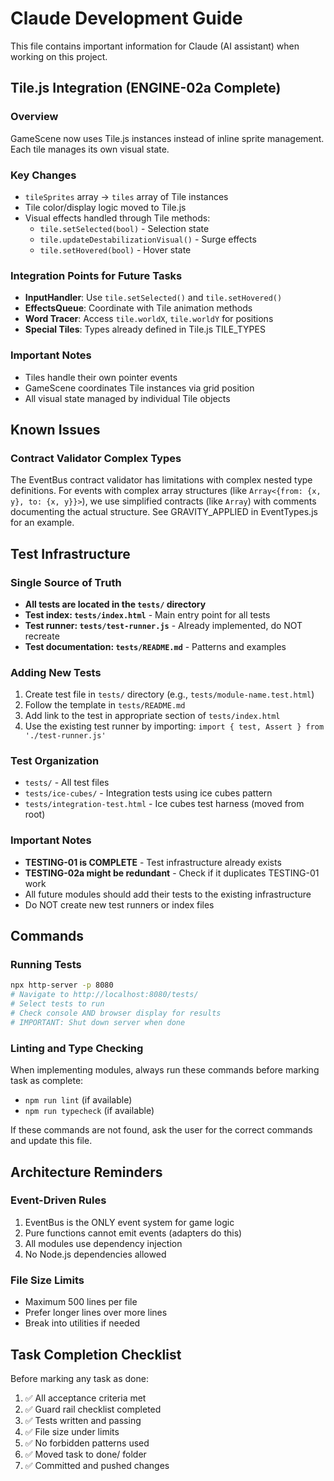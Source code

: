 # Claude Development Guide

This file contains important information for Claude (AI assistant) when working on this project.

## Tile.js Integration (ENGINE-02a Complete)

### Overview
GameScene now uses Tile.js instances instead of inline sprite management. Each tile manages its own visual state.

### Key Changes
- `tileSprites` array → `tiles` array of Tile instances
- Tile color/display logic moved to Tile.js
- Visual effects handled through Tile methods:
  - `tile.setSelected(bool)` - Selection state
  - `tile.updateDestabilizationVisual()` - Surge effects
  - `tile.setHovered(bool)` - Hover state

### Integration Points for Future Tasks
- **InputHandler**: Use `tile.setSelected()` and `tile.setHovered()`
- **EffectsQueue**: Coordinate with Tile animation methods
- **Word Tracer**: Access `tile.worldX`, `tile.worldY` for positions
- **Special Tiles**: Types already defined in Tile.js TILE_TYPES

### Important Notes
- Tiles handle their own pointer events
- GameScene coordinates Tile instances via grid position
- All visual state managed by individual Tile objects

## Known Issues

### Contract Validator Complex Types
The EventBus contract validator has limitations with complex nested type definitions. For events with complex array structures (like `Array<{from: {x, y}, to: {x, y}}>`), we use simplified contracts (like `Array`) with comments documenting the actual structure. See GRAVITY_APPLIED in EventTypes.js for an example.

## Test Infrastructure

### Single Source of Truth
- **All tests are located in the `tests/` directory**
- **Test index: `tests/index.html`** - Main entry point for all tests
- **Test runner: `tests/test-runner.js`** - Already implemented, do NOT recreate
- **Test documentation: `tests/README.md`** - Patterns and examples

### Adding New Tests
1. Create test file in `tests/` directory (e.g., `tests/module-name.test.html`)
2. Follow the template in `tests/README.md`
3. Add link to the test in appropriate section of `tests/index.html`
4. Use the existing test runner by importing: `import { test, Assert } from './test-runner.js'`

### Test Organization
- `tests/` - All test files
- `tests/ice-cubes/` - Integration tests using ice cubes pattern
- `tests/integration-test.html` - Ice cubes test harness (moved from root)

### Important Notes
- **TESTING-01 is COMPLETE** - Test infrastructure already exists
- **TESTING-02a might be redundant** - Check if it duplicates TESTING-01 work
- All future modules should add their tests to the existing infrastructure
- Do NOT create new test runners or index files

## Commands

### Running Tests
```bash
npx http-server -p 8080
# Navigate to http://localhost:8080/tests/
# Select tests to run
# Check console AND browser display for results
# IMPORTANT: Shut down server when done
```

### Linting and Type Checking
When implementing modules, always run these commands before marking task as complete:
- `npm run lint` (if available)
- `npm run typecheck` (if available)

If these commands are not found, ask the user for the correct commands and update this file.

## Architecture Reminders

### Event-Driven Rules
1. EventBus is the ONLY event system for game logic
2. Pure functions cannot emit events (adapters do this)
3. All modules use dependency injection
4. No Node.js dependencies allowed

### File Size Limits
- Maximum 500 lines per file
- Prefer longer lines over more lines
- Break into utilities if needed

## Task Completion Checklist
Before marking any task as done:
1. ✅ All acceptance criteria met
2. ✅ Guard rail checklist completed
3. ✅ Tests written and passing
4. ✅ File size under limits
5. ✅ No forbidden patterns used
6. ✅ Moved task to done/ folder
7. ✅ Committed and pushed changes